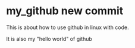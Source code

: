 # my_github  new commit
This is about how to use github in linux with code.

It is also my "hello world" of github
